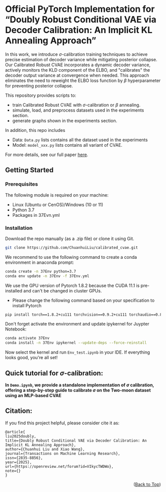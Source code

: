 # Official PyTorch Implementation for “Doubly Robust Conditional VAE via Decoder Calibration: An Implicit KL Annealing Approach” 
<!-- ABOUT THE PROJECT -->

In this work, we introduce $\sigma$-calibration training techniques to achieve precise estimation of decoder variance while mitigating posterior collapse. Our Calibrated Robust CVAE incorporates a dynamic decoder variance, actively monitors the KLD component of the ELBO, and "calibrates" the decoder output variance at convergence when needed. This approach eliminates the need to reweight the ELBO loss function by $\beta$ hyperparameter for preventing posterior collapse.

This repository provides scripts to:
* train Calibrated Robust CVAE with $\sigma$-calibration or $\beta$ annealing.
* simulate, load, and preprocess datasets used in the experiments section.
* generate graphs shown in the experiments section.

In addition, this repo includes
* Data: `Data.py` lists contains all the dataset used in the experiments
* Model: `model_xxx.py` lists contains all variant of CVAE.

For more details, see our full paper [here](https://openreview.net/forum?id=VIkycTWDWo&noteId=NPhSjt6Cq8).

<!-- Setup -->
## Getting Started
### Prerequisites 
The following module is required on your machine:
* Linux (Ubuntu or CenOS)/Windows (10 or 11)
* Python 3.7
* Packages in 37Evn.yml

### Installation
Download the repo manually (as a .zip file) or clone it using Git.
```sh
git clone https://github.com/ChuanhuiLiu/calibrated_cvae.git
```
We recommend to use the following command to create a conda environment in anaconda prompt: 
```sh
conda create -n 37Env python=3.7
conda env update -n 37Env -f 37Env.yml 
```
We use the GPU version of Pytorch 1.8.2 because the CUDA 11.1 is pre-installed and can't be changed in cluster GPUs. 

* Please change the following command based on your specification to install Pytorch 
```sh
pip install torch==1.8.2+cu111 torchvision==0.9.2+cu111 torchaudio==0.8.2 -f https://download.pytorch.org/whl/lts/1.8/torch_lts.html
```
Don't forget activate the environment and update ipykernel for Juypter Notebook:
```sh
conda activate 37Env
conda install -n 37Env ipykernel --update-deps --force-reinstall
```
Now select the kernel and run `Env_test.ipynb` in your IDE. If everything looks good, you're all set!

<!-- USAGE EXAMPLES -->
## Quick tutorial for $\sigma$-calibration: 

**In `Demo.ipynb`, we provide a standalone implementation of $\sigma$ calibration, offering a step-by-step guide to calibrate $\sigma$ on the Two-moon dataset using an MLP-based CVAE**

<!--CITATION-->
## Citation:
If you find this project helpful, please consider cite it as:

```
@article{
liu2025doubly,
title={Doubly Robust Conditional VAE via Decoder Calibration: An Implicit KL Annealing Approach},
author={Chuanhui Liu and Xiao Wang},
journal={Transactions on Machine Learning Research},
issn={2835-8856},
year={2025},
url={https://openreview.net/forum?id=VIkycTWDWo},
note={}
}
```
<p align="right">(<a href="#getting-started">Back to Top</a>)</p>